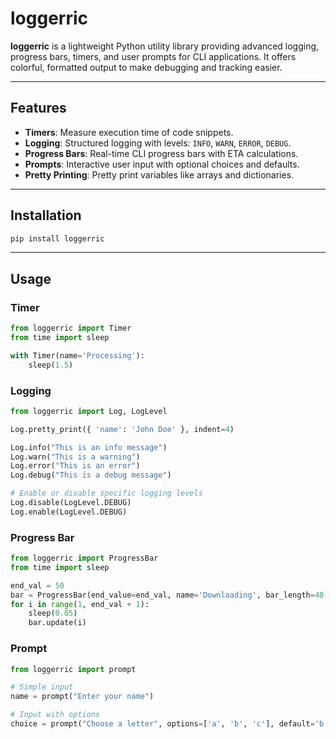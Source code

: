 # loggerric

**loggerric** is a lightweight Python utility library providing advanced logging, progress bars, timers, and user prompts for CLI applications. It offers colorful, formatted output to make debugging and tracking easier.

---

## Features

- **Timers**: Measure execution time of code snippets.
- **Logging**: Structured logging with levels: `INFO`, `WARN`, `ERROR`, `DEBUG`.
- **Progress Bars**: Real-time CLI progress bars with ETA calculations.
- **Prompts**: Interactive user input with optional choices and defaults.
- **Pretty Printing**: Pretty print variables like arrays and dictionaries.

---

## Installation

```bash
pip install loggerric
```

---

## Usage

### Timer

```python
from loggerric import Timer
from time import sleep

with Timer(name='Processing'):
    sleep(1.5)
```

### Logging

```python
from loggerric import Log, LogLevel

Log.pretty_print({ 'name': 'John Doe' }, indent=4)

Log.info("This is an info message")
Log.warn("This is a warning")
Log.error("This is an error")
Log.debug("This is a debug message")

# Enable or disable specific logging levels
Log.disable(LogLevel.DEBUG)
Log.enable(LogLevel.DEBUG)
```

### Progress Bar

```python
from loggerric import ProgressBar
from time import sleep

end_val = 50
bar = ProgressBar(end_value=end_val, name='Downloading', bar_length=40)
for i in range(1, end_val + 1):
    sleep(0.05)
    bar.update(i)
```

### Prompt

```python
from loggerric import prompt

# Simple input
name = prompt("Enter your name")

# Input with options
choice = prompt("Choose a letter", options=['a', 'b', 'c'], default='b')
```